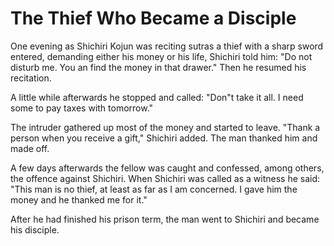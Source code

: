 # The Thief Who Became a Disciple

One evening as Shichiri Kojun was reciting sutras a thief with a sharp sword entered, demanding either his money or his life, Shichiri told him: "Do not disturb me. You an find the money in that drawer." Then he resumed his recitation.

A little while afterwards he stopped and called: "Don"t take it all. I need some to pay taxes with tomorrow."

The intruder gathered up most of the money and started to leave. "Thank a person when you receive a gift," Shichiri added. The man thanked him and made off.

A few days afterwards the fellow was caught and confessed, among others, the offence against Shichiri. When Shichiri was called as a witness he said: "This man is no thief, at least as far as I am concerned. I gave him the money and he thanked me for it."

After he had finished his prison term, the man went to Shichiri and became his disciple.
